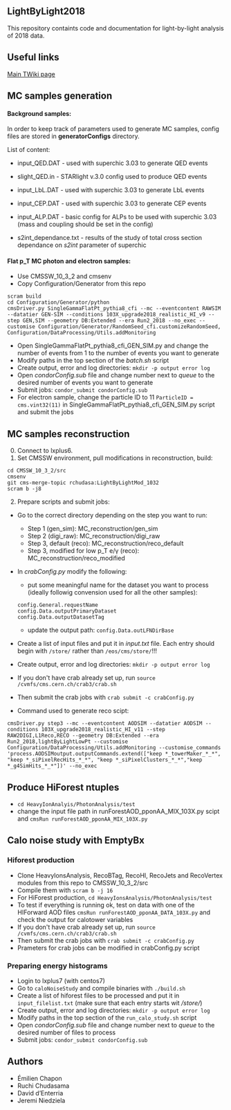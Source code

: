 ## LightByLight2018

This repository containts code and documentation for light-by-light analysis of 2018 data.


## Useful links

[Main TWiki page](https://twiki.cern.ch/twiki/bin/view/CMS/LightbyLight2018)


## MC samples generation

#### Background samples:

In order to keep track of parameters used to generate MC samples, config files are stored in **generatorConfigs** directory.

List of content:
* input_QED.DAT - used with superchic 3.03 to generate QED events
* slight_QED.in - STARlight v.3.0 config used to produce QED events
* input_LbL.DAT - used with superchic 3.03 to generate LbL events
* input_CEP.DAT - used with superchic 3.03 to generate CEP events
* input_ALP.DAT - basic config for ALPs to be used with superchic 3.03 (mass and coupling should be set in the config)

* s2int_dependance.txt - results of the study of total cross section dependance on *s2int* parameter of superchic

#### Flat p_T MC photon and electron samples:

* Use CMSSW_10_3_2 and cmsenv
* Copy Configuration/Generator from this repo
```
scram build
cd Configuration/Generator/python
cmsDriver.py SingleGammaFlatPt_pythia8_cfi --mc --eventcontent RAWSIM --datatier GEN-SIM --conditions 103X_upgrade2018_realistic_HI_v9 --step GEN,SIM --geometry DB:Extended --era Run2_2018 --no_exec --customise Configuration/Generator/RandomSeed_cfi.customizeRandomSeed, Configuration/DataProcessing/Utils.addMonitoring
```
* Open SingleGammaFlatPt_pythia8_cfi_GEN_SIM.py and change the number of events from 1 to the number of events you want to generate  
* Modify paths in the top section of the _batch.sh_ script
* Create output, error and log directories: `mkdir -p output error log`
* Open _condorConfig.sub_ file and change number next to _queue_ to the desired number of events you want to generate
* Submit jobs: `condor_submit condorConfig.sub`
* For electron sample, change the particle ID to 11 `ParticleID = cms.vint32(11)` in SingleGammaFlatPt_pythia8_cfi_GEN_SIM.py script and submit the jobs

## MC samples reconstruction

0. Connect to lxplus6.
1. Set CMSSW environment, pull modifications in reconstruction, build:

```
cd CMSSW_10_3_2/src
cmsenv
git cms-merge-topic rchudasa:LightByLightMod_1032
scram b -j8
```

2. Prepare scripts and submit jobs:

* Go to the correct directory depending on the step you want to run:
	* Step 1 (gen_sim): MC_reconstruction/gen_sim
	* Step 2 (digi_raw): MC_reconstruction/digi_raw
	* Step 3, default  (reco): MC_reconstruction/reco_default
	* Step 3, modified for low p_T e/γ (reco): MC_reconstruction/reco_modified
* In _crabConfig.py_ modify the following:
	* put some meaningful name for the dataset you want to process (ideally followig convension used for all the other samples):
	```
	config.General.requestName
	config.Data.outputPrimaryDataset 
	config.Data.outputDatasetTag
	```
	* update the output path: `config.Data.outLFNDirBase`
* Create a list of input files and put it in _input.txt_ file. Each entry should begin with `/store/` rather than `/eos/cms/store/`!!!
* Create output, error and log directories: `mkdir -p output error log`
* If you don't have crab already set up, run `source /cvmfs/cms.cern.ch/crab3/crab.sh`
* Then submit the crab jobs with `crab submit -c crabConfig.py` 


* Command used to generate reco scipt:
```
cmsDriver.py step3 --mc --eventcontent AODSIM --datatier AODSIM --conditions 103X_upgrade2018_realistic_HI_v11 --step RAW2DIGI,L1Reco,RECO --geometry DB:Extended --era Run2_2018,lightByLightLowPt --customise Configuration/DataProcessing/Utils.addMonitoring --customise_commands 'process.AODSIMoutput.outputCommands.extend(["keep *_towerMaker_*_*", "keep *_siPixelRecHits_*_*", "keep *_siPixelClusters_*_*","keep *_g4SimHits_*_*"])' --no_exec 
```

## Produce HiForest ntuples
* `cd HeavyIonAnalyis/PhotonAnalysis/test`
* change the input file path in runForestAOD_pponAA_MIX_103X.py scipt and `cmsRun runForestAOD_pponAA_MIX_103X.py`

## Calo noise study with EmptyBx

### Hiforest production 

* Clone HeavyIonsAnalysis, RecoBTag, RecoHI, RecoJets and RecoVertex modules from this repo to CMSSW_10_3_2/src 
* Compile them with `scram b -j 16`
* For HiForest production, `cd HeavyIonsAnalysis/PhotonAnalysis/test` 
* To test if everything is running ok, test on data with one of the HIForward AOD files `cmsRun runForestAOD_pponAA_DATA_103X.py` and check the output for calotower variables 
* If you don't have crab already set up, run `source /cvmfs/cms.cern.ch/crab3/crab.sh`
* Then submit the crab jobs with `crab submit -c crabConfig.py` 
* Prameters for crab jobs can be modified in crabConfig.py script 

### Preparing energy histograms

* Login to lxplus7 (with centos7)
* Go to `caloNoiseStudy` and compile binaries with `./build.sh`
* Create a list of hiforest files to be processed and put it in `input_filelist.txt` (make sure that each entry starts wit _/store/_)
* Create output, error and log directories: `mkdir -p output error log`
* Modify paths in the top section of the `run_calo_study.sh` script
* Open _condorConfig.sub_ file and change number next to _queue_ to the desired number of files to process
* Submit jobs: `condor_submit condorConfig.sub`


## Authors

* Émilien Chapon
* Ruchi Chudasama 
* David d’Enterria
* Jeremi Niedziela
